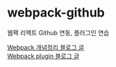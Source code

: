 # webpack-github

웹팩 리엑트 Github 연동, 플러그인 연습

<a href="https://for-it-study.tistory.com/93">Webpack 개념정리 블로그 글</a>
</br>
<a href="https://for-it-study.tistory.com/94">Webpack plugin 블로그 글</a>
